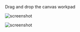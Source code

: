 Drag and drop the canvas workpad

![screenshot](https://github.com/alexfrancoeur/kibana_canvas_examples/blob/master/images/deep_dive1.png)

![screenshot](https://github.com/alexfrancoeur/kibana_canvas_examples/blob/master/images/deep_dive2.png)
